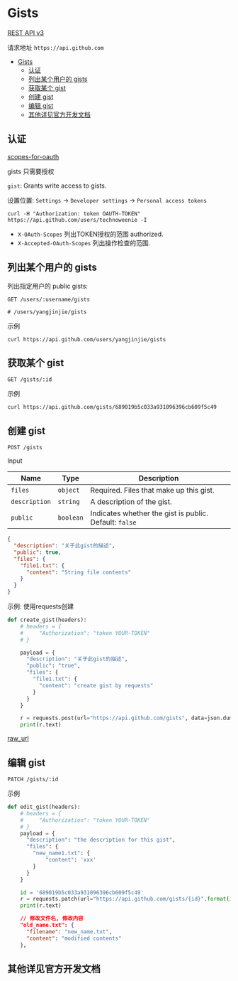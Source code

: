 # Gists

[REST API v3](https://developer.github.com/v3/gists/)

请求地址 `https://api.github.com`

<!-- TOC -->

- [Gists](#gists)
    - [认证](#认证)
    - [列出某个用户的 gists](#列出某个用户的-gists)
    - [获取某个 gist](#获取某个-gist)
    - [创建 gist](#创建-gist)
    - [编辑 gist](#编辑-gist)
    - [其他详见官方开发文档](#其他详见官方开发文档)

<!-- /TOC -->

## 认证

[scopes-for-oauth](https://developer.github.com/apps/building-oauth-apps/scopes-for-oauth-apps/)

gists 只需要授权

`gist`: Grants write access to gists.

设置位置: `Settings` -> `Developer settings` -> `Personal access tokens`

```shell
curl -H "Authorization: token OAUTH-TOKEN" https://api.github.com/users/technoweenie -I
```

- `X-OAuth-Scopes` 列出TOKEN授权的范围 authorized.
- `X-Accepted-OAuth-Scopes` 列出操作检查的范围.

## 列出某个用户的 gists

列出指定用户的 public gists:

```shell
GET /users/:username/gists

# /users/yangjinjie/gists
```

示例

```shell
curl https://api.github.com/users/yangjinjie/gists
```

## 获取某个 gist

```shell
GET /gists/:id
```

示例

```shell
curl https://api.github.com/gists/689019b5c033a931096396cb609f5c49
```

## 创建 gist

```shell
POST /gists
```

Input

Name | Type | Description
-----|------|------------
`files` | `object` | Required. Files that make up this gist.
`description` | `string` | A description of the gist.
`public` | `boolean` | Indicates whether the gist is public. Default: `false`

```json
{
  "description": "关于此gist的描述",
  "public": true,
  "files": {
    "file1.txt": {
      "content": "String file contents"
    }
  }
}
```

示例: 使用requests创建

```python
def create_gist(headers):
    # headers = {
    #     "Authorization": "token YOUR-TOKEN"
    # }

    payload = {
      "description": "关于此gist的描述",
      "public": "true",
      "files": {
        "file1.txt": {
          "content": "create gist by requests"
        }
      }
    }

    r = requests.post(url="https://api.github.com/gists", data=json.dumps(payload), headers=headers)
    print(r.text)
```

[raw_url](https://gist.githubusercontent.com/yangjinjie/689019b5c033a931096396cb609f5c49/raw/296565e1b4a790ac3b595f825881ada56a8a743d/file1.txt)

## 编辑 gist

```shell
PATCH /gists/:id
```

示例

```python
def edit_gist(headers):
    # headers = {
    #     "Authorization": "token YOUR-TOKEN"
    # }
    payload = {
      "description": "the description for this gist",
      "files": {
        "new_name1.txt": {
            "content": 'xxx'
        }
      }
    }

    id = '689019b5c033a931096396cb609f5c49'
    r = requests.patch(url="https://api.github.com/gists/{id}".format(id=id), data=json.dumps(payload), headers=headers)
    print(r.text)
```

```json
    // 修改文件名, 修改内容
    "old_name.txt": {
      "filename": "new_name.txt",
      "content": "modified contents"
    },
```

## 其他详见官方开发文档
